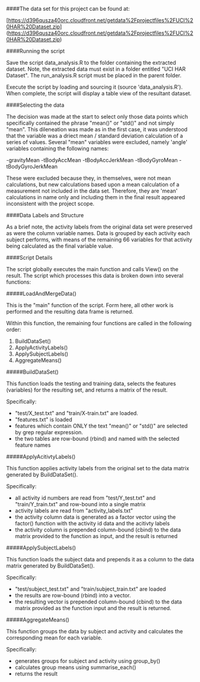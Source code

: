 ####The data set for this project can be found at:

[https://d396qusza40orc.cloudfront.net/getdata%2Fprojectfiles%2FUCI%20HAR%20Dataset.zip] (https://d396qusza40orc.cloudfront.net/getdata%2Fprojectfiles%2FUCI%20HAR%20Dataset.zip)

####Running the script

Save the script data_analysis.R to the folder containing the extracted dataset.  Note, the extracted data must exist in a folder entitled "UCI HAR Dataset".  The run_analysis.R script must be placed in the parent folder.

Execute the script by loading and sourcing it (source 'data_analysis.R').  When complete, the script will display a table view of the resultant dataset.

####Selecting the data

The decision was made at the start to select only those data points which specifically contained the phrase "mean()" or "std()" and not simply "mean".  This dileneation was made as in the first case, it was understood that the variable was a driect mean / standard deviation calculation of a series of values.  Several "mean" variables were excluded, namely 'angle' variables containing the following names:

-gravityMean
-tBodyAccMean
-tBodyAccJerkMean
-tBodyGyroMean
-tBodyGyroJerkMean

These were excluded because they, in themselves, were not mean calculations, but new calculations based upon a mean calculation of a measurement not included in the data set.  Therefore, they are 'mean' calculations in name only and including them in the final result appeared inconsistent with the project scope.

####Data Labels and Structure

As a brief note, the activity labels from the original data set were preserved as were the column variable names.  Data is grouped by each activity each subject performs, with means of the remaining 66 variables for that activity being calculated as the final variable value.

####Script Details

The script globally executes the main function and calls View() on the result.  The script which processes this data is broken down into several functions:

#####LoadAndMergeData()

This is the "main" function of the script.  Form here, all other work is performed and the resulting data frame is returned.

Within this function, the remaining four functions are called in the following order:

1. BuildDataSet()
2. ApplyActivityLabels()
3. ApplySubjectLabels()
4. AggregateMeans()

#####BuildDataSet()

This function loads the testing and training data, selects the features (variables) for the resulting set, and returns a matrix of the result.

Specifically:

- "test/X_test.txt" and "train/X-train.txt" are loaded.
- "features.txt" is loaded
- features which contain ONLY the text "mean()" or "std()" are selected by grep regular expression.
- the two tables are row-bound (rbind) and named with the selected feature names

#####ApplyAcitivtyLabels()

This function applies activity labels from the original set to the data matrix generated by BuildDataSet().

Specifically:

- all activity id numbers are read from "test/Y_test.txt" and "train/Y_train.txt" and row-bound into a single matrix
- activity labels are read from "activity_labels.txt"
- the activity column data is generated as a factor vector using the factor() function with the activity id data and the acitivty labels
- the activity column is prepended column-bound (cbind) to the data matrix provided to the function as input, and the result is returned

#####ApplySubjectLabels()

This function loads the subject data and prepends it as a column to the data matrix generated by BuildDataSet().

Specifically:

- "test/subject_test.txt" and "train/subject_train.txt" are loaded
- the results are row-bound (rbind) into a vector.
- the resulting vector is prepended column-bound (cbind) to the data matrix provided as the function input and the result is returned.

#####AggregateMeans()

This function groups the data by subject and activity and calculates the corresponding mean for each variable.

Specifically:

- generates groups for subject and activity using group_by()
- calculates group means using summarise_each()
- returns the result

